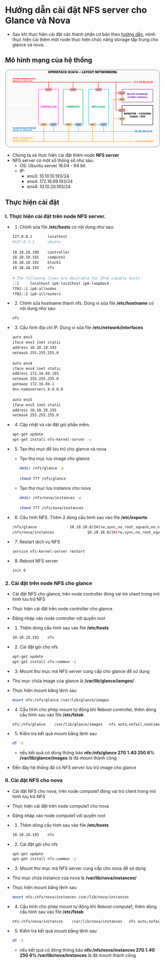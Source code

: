 # Hướng dẫn cài đặt NFS server cho Glance và Nova
- Sau khi thực hiện cài đặt các thành phần cơ bản theo [hướng dẫn](./install.md), mình thực hiện cài thêm một node thực hiện chức năng storage tập trung cho glance và nova.

## Mô hình mạng của hệ thống

  ![](../images/nfs_server.png)
  
- Chúng ta sẽ thực hiện cài đặt thêm node **NFS server**
- NFS server có một số thông số như sau:
  - OS: Ubuntu server 16.04 - 64 bit
  - IP: 
    - ens3: 10.10.10.193/24
    - ens4: 172.16.69.193/24
    - ens4: 10.10.20.193/24
    
## Thực hiện cài đặt

### I. Thực hiện cài đặt trên node NFS server.
- 1. Chỉnh sửa file **/etc/hosts** có nội dung như sau:

  ```sh
  127.0.0.1       localhost
  #127.0.1.1      ubuntu

  10.10.10.190    controller
  10.10.10.191    compute1
  10.10.10.192    block1
  10.10.10.193    nfs
  
  # The following lines are desirable for IPv6 capable hosts
  ::1     localhost ip6-localhost ip6-loopback
  ff02::1 ip6-allnodes
  ff02::2 ip6-allrouters
  ```
  
- 2. Chỉnh sửa hostname thành nfs. Dùng vi sửa file **/etc/hostname** có nội dung như sau:

  ```sh
  nfs
  ```
  
- 3. Cấu hình địa chỉ IP. Dùng vi sửa file **/etc/network/interfaces**

  ```sh
  auto ens3
  iface ens3 inet static
  address 10.10.10.193
  netmask 255.255.255.0

  auto ens4
  iface ens4 inet static
  address 172.16.69.193
  netmask 255.255.255.0
  gateway 172.16.69.1
  dns-nameservers 8.8.8.8

  auto ens5
  iface ens5 inet static
  address 10.10.20.193
  netmask 255.255.255.0
  ```
  
- 4. Cập nhật và cài đặt gói phần mềm.

  ```sh
  apt-get update
  apt-get install nfs-kernel-server -y
  ```
  
- 5. Tạo thư mục để lưu trữ cho glance và nova
  - Tạo thư mục lưu image cho glance
  
    ```sh
    mkdir /nfs/glance -p
    
    chmod 777 /nfs/glance
    ```
  
  - Tạo thư mục lưu instance cho nova
  
    ```sh
    mkdir /nfs/nova/instances -p
    
    chmod 777 /nfs/nova/instances
    ```
    
- 6. Cấu hình NFS. Thêm 2 dòng cấu hình sau vào file **/etc/exports**

  ```sh
  /nfs/glance               10.10.10.0/24(rw,sync,no_root_squash,no_subtree_check)
  /nfs/nova/instances               10.10.10.0/24(rw,sync,no_root_squash,no_subtree_check)
  ```
  
- 7. Restart dịch vụ NFS

  ```sh
  service nfs-kernel-server restart
  ```
  
- 8. Reboot NFS server

  ```sh
  init 6
  ```
  
### 2. Cài đặt trên node NFS cho glance
- Cài đặt NFS cho glance, trên node controller đóng vai trò client trong mô hình lưu trữ NFS
- Thực hiện cài đặt trên node controller cho glance
- Đăng nhập vào node controller với quyền root

- 1. Thêm dòng cấu hình sau vào file **/etc/hosts**

  ```sh
  10.10.10.193    nfs
  ```
  
- 2. Cài đặt gói cho nfs

  ```sh
  apt-get update
  apt-get install nfs-common -y
  ```
  
- 3. Mount thư mục mà NFS server cung cấp cho glance để sử dụng
- Thư mục chứa image của glance là **/var/lib/glance/iamges/**
- Thực hiện mount bằng lệnh sau

  ```sh
  mount nfs:/nfs/glance /var/lib/glance/images
  ```
  
- 4. Cấu hình cho phép mount tự động khi Reboot controller, thêm dòng cấu hình sau vào file **/etc/fstab**

  ```sh
  nfs:/nfs/glance    /var/lib/glance/images   nfs auto,nofail,noatime,nolock,intr,tcp,actimeo=1800 0 0
  ```
  
- 5. Kiểm tra kết quả mount bằng lệnh sau

  ```sh
  df -h
  ```
  
  - nếu kết quả có dòng thông báo **nfs:/nfs/glance      27G  1.4G   25G   6% /var/lib/glance/images** là đã mount thành công
  
- Đến đây hệ thống đã có NFS server lưu trữ image cho glance

### II. Cài đặt NFS cho nova
- Cài đặt NFS cho nova, trên node compute1 đóng vai trò client trong mô hình lưu trữ NFS
- Thực hiện cài đặt trên node compute1 cho nova
- Đăng nhập vào node compute1 với quyền root

- 1. Thêm dòng cấu hình sau vào file **/etc/hosts**

  ```sh
  10.10.10.193    nfs
  ```
  
- 2. Cài đặt gói cho nfs

  ```sh
  apt-get update
  apt-get install nfs-common -y
  ```
  
- 3. Mount thư mục mà NFS server cung cấp cho nova để sử dụng
- Thư mục chứa instance của nova là **/var/lib/nova/instances/**
- Thực hiện mount bằng lệnh sau

  ```sh
  mount nfs:/nfs/nova/instances /var/lib/nova/instances 
  ```
  
- 4. Cấu hình cho phép mount tự động khi Reboot compute1, thêm dòng cấu hình sau vào file **/etc/fstab**

  ```sh
  nfs:/nfs/nova/instances    /var/lib/nova/instances   nfs auto,nofail,noatime,nolock,intr,tcp,actimeo=1800 0 0
  ```
  
- 5. Kiểm tra kết quả mount bằng lệnh sau

  ```sh
  df -h
  ```
  
  - nếu kết quả có dòng thông báo **nfs:/nfs/nova/instances      27G  1.4G   25G   6% /var/lib/nova/instances** là đã mount thành công


  
  
  
  
  
  
  
  
  
  
  
  
  
  
  
  
  
  
  
  
  
  
  
  
  
  
  
  
  
  
